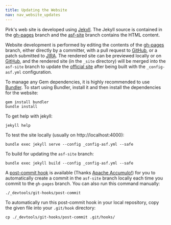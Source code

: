 ```yaml
---
title: Updating the Website
nav: nav_website_updates
---
```


Pirk's web site is developed using [Jekyll](https://jekyllrb.com). The Jekyll source is contained in the [gh-pages](https://git-wip-us.apache.org/repos/asf?p=incubator-pirk.git;a=tree;h=gh-pages) branch and the [asf-site](https://git-wip-us.apache.org/repos/asf?p=incubator-pirk.git;a=tree;h=asf-site) branch contains the HTML content.

Website development is
performed by editing the contents of the [gh-pages](https://git-wip-us.apache.org/repos/asf?p=incubator-pirk.git;a=tree;h=gh-pages) branch, either
directly by a committer, with a pull request to [GitHub](https://github.com/apache/incubator-pirk), or a patch
submitted to [JIRA](https://issues.apache.org/jira/browse/PIRK). The rendered site can be previewed locally or on
[GitHub](https://apache.github.io/incubator-pirk/), and the rendered site (in the `_site` directory) will be
merged into the `asf-site` branch to update the [official site](http://pirk.incubator.apache.org/) after being built with the `_config-asf.yml` configuration.

To manage any Gem dependencies, it is highly recommended to use [Bundler](https://bundler.io).
To start using Bundler, install it and then install the dependencies for the website:

    gem install bundler
    bundle install

To get help with jekyll:

    jekyll help

To test the site locally (usually on http://localhost:4000):

    bundle exec jekyll serve --config _config-asf.yml --safe

To build for updating the `asf-site` branch:

    bundle exec jekyll build --config _config-asf.yml --safe

A [post-commit hook](https://git-wip-us.apache.org/repos/asf?p=accumulo.git;a=blob_plain;f=_devtools/git-hooks/post-commit;hb=gh-pages) is available (Thanks [Apache Accumulo!](https://accumulo.apache.org/)) for you to automatically create a
commit in the `asf-site` branch locally each time you commit to the `gh-pages`
branch. You can also run this command manually:

    ./_devtools/git-hooks/post-commit

To automatically run this post-commit hook in your local repository, copy
the given file into your `.git/hook` directory:

    cp ./_devtools/git-hooks/post-commit .git/hooks/
    